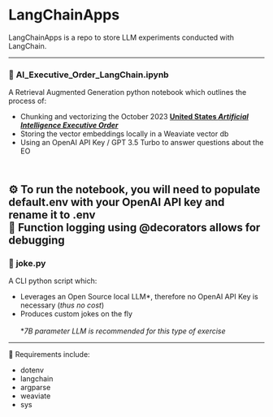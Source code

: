 # LangChainApps
LangChainApps is a repo to store LLM experiments conducted with LangChain.

--------
### :robot: **AI_Executive_Order_LangChain.ipynb** 
A Retrieval Augmented Generation python notebook which outlines the process of:
- Chunking and vectorizing the October 2023 [**United States _Artificial Intelligence Executive Order_**](https://www.whitehouse.gov/briefing-room/presidential-actions/2023/10/30/executive-order-on-the-safe-secure-and-trustworthy-development-and-use-of-artificial-intelligence/)
- Storing the vector embeddings locally in a Weaviate vector
db
- Using an OpenAI API Key / GPT 3.5 Turbo to answer questions about the EO

\
:gear: To run the notebook, you will need to populate **default.env** with your OpenAI API key and rename it to **.env**
\
:ant: Function logging using @decorators allows for debugging
--------

### :rofl: **joke.py**
A CLI python script which:
- Leverages an Open Source local LLM*, therefore no OpenAI API Key is necessary (_thus no cost_)
- Produces custom jokes on the fly \
  \
  *_7B parameter LLM is recommended for this type of exercise_

--------

:wrench: Requirements include:
* dotenv
* langchain
* argparse
* weaviate
* sys
